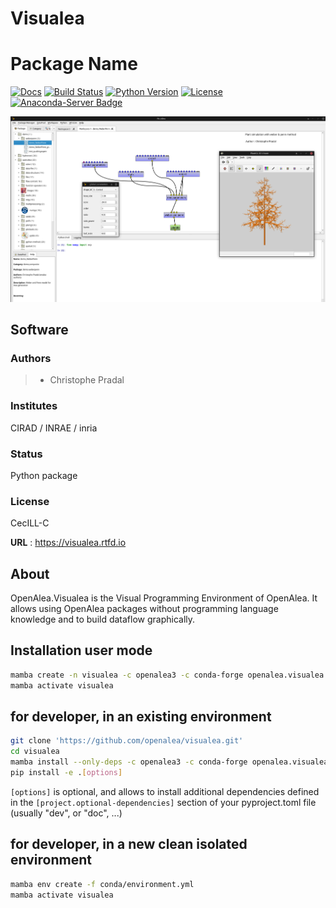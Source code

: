 # Visualea

# Package Name
[![Docs](https://readthedocs.org/projects/visualea/badge/?version=latest)](https://visualea.readthedocs.io/)
[![Build Status](https://github.com/openalea/visualea/actions/workflows/conda-package-build.yml/badge.svg?branch=master)](https://github.com/openalea/visualea/actions/workflows/conda-package-build.yml?query=branch%3Amaster)
[![Python Version](https://img.shields.io/badge/python-3.8%20%7C%203.9%20%7C%203.10%20%7C%203.11%20%7C%203.12-blue)](https://www.python.org/downloads/)
[![License](https://img.shields.io/badge/License--CeCILL-C-blue)](https://www.cecill.info/licences/Licence_CeCILL-C_V1-en.html)
[![Anaconda-Server Badge](https://anaconda.org/openalea3/visualea/badges/version.svg)](https://anaconda.org/openalea3/visualea)

![visualea main window](https://github.com/openalea/visualea/blob/master/doc/_static/visualea.png?raw=true "visualea main window")

## Software

### Authors

> -   Christophe Pradal

### Institutes

CIRAD / INRAE / inria

### Status

Python package

### License

CecILL-C

**URL** : <https://visualea.rtfd.io>

## About

OpenAlea.Visualea is the Visual Programming Environment of OpenAlea. It allows using OpenAlea packages 
without programming language knowledge and to build dataflow graphically.

## Installation user mode

```bash
mamba create -n visualea -c openalea3 -c conda-forge openalea.visualea
mamba activate visualea
```

## for developer, in an existing environment

```bash
git clone 'https://github.com/openalea/visualea.git'
cd visualea
mamba install --only-deps -c openalea3 -c conda-forge openalea.visualea
pip install -e .[options]
```
`[options]` is optional, and allows to install additional dependencies 
defined in the `[project.optional-dependencies]` section of your 
pyproject.toml file (usually "dev", or "doc", ...)

## for developer, in a new clean isolated environment
```bash
mamba env create -f conda/environment.yml 
mamba activate visualea
```
